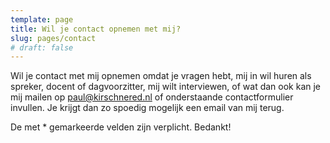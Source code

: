 ```yaml
---
template: page
title: Wil je contact opnemen met mij?
slug: pages/contact
# draft: false
---
```

Wil je contact met mij opnemen omdat je vragen hebt, mij in wil huren als spreker, docent of dagvoorzitter, mij wilt interviewen, of wat dan ook kan je mij mailen op paul@kirschnered.nl of onderstaande contactformulier invullen. Je krijgt dan zo spoedig mogelijk een email van mij terug. 

De met * gemarkeerde velden zijn verplicht. Bedankt!

<!-- 
Adres: Prins Clausstraat 48, 6433JR Hoensbroek, Nederland

Tel.: +31 (0)630390674

email: paul@kirschnered.nl; paul.kirschner@ou.nl

Twitter: @P_A_Kirschner

Facebook: https://www.facebook.com/PaulAKirschner

Linked In: https://nl.linkedin.com/in/paulkirschner

IBAN: NL55 ABNA 0831 6971 64

BIC: ABNANL2A

KvKnummer: 72332026

BTWnummer: NL001275031B88
 -->
